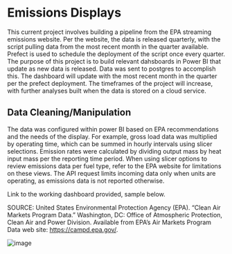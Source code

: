 # Emissions Displays

This current project involves building a pipeline from the EPA streaming emissions website. Per the website, the data is released quarterly, with the script pulling data from the most recent month in the quarter available.
Prefect is used to schedule the deployment of the script once every quarter. The purpose of this project is to build relevant dahsboards in Power BI that update as new data is released. Data was sent to postgres to accomplish this.
The dashboard will update with the most recent month in the quarter per the prefect deployment. The timeframes of the project will increase, with further analyses built when the data is stored on a cloud service. 

## Data Cleaning/Manipulation

The data was configured within power BI based on EPA recommendations and the needs of the display. For example, gross load data was multiplied by operating time, which can be summed in hourly intervals using slicer selections. Emission rates were calculated by dividing output mass by heat input mass per the reporting time period. When using slicer options to review emissions data per fuel type, refer to the EPA website for limitations on these views. The API request limits incoming data only when units are operating, as emissions data is not reported otherwise.  

Link to the working dashboard provided, sample below.

SOURCE: United States Environmental Protection Agency (EPA). “Clean Air Markets Program Data.” Washington, DC: Office of Atmospheric Protection, Clean Air and Power Division. Available from EPA’s Air Markets Program Data web site: https://campd.epa.gov/.

![image](https://github.com/user-attachments/assets/5e22ebba-85bf-4928-9d0c-73b1b53067ee)
